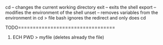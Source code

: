 cd – changes the current working directory
exit – exits the shell
export – modifies the environment of the shell
unset – removes variables from the environment 
in cd > file
bash ignores the redirect and only does cd

TODO=================================

1. ECH PWD > myfile (deletes already the file)

